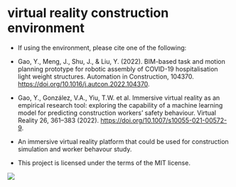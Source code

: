 # virtual reality construction environment

+ If using the environment, please cite one of the following: 
+ Gao, Y., Meng, J., Shu, J., & Liu, Y. (2022). BIM-based task and motion planning prototype for robotic assembly of COVID-19 hospitalisation light weight structures. Automation in Construction, 104370. https://doi.org/10.1016/j.autcon.2022.104370.
+ Gao, Y., González, V.A., Yiu, T.W. et al. Immersive virtual reality as an empirical research tool: exploring the capability of a machine learning model for predicting construction workers’ safety behaviour. Virtual Reality 26, 361–383 (2022). https://doi.org/10.1007/s10055-021-00572-9.

+ An immersive virtual reality platform that could be used for construction simulation and worker behavour study.

+ This project is licensed under the terms of the MIT license.

![](https://raw.githubusercontent.com/twoyearslateravocadocodes/virtual-reality-construction/master/image.png)


